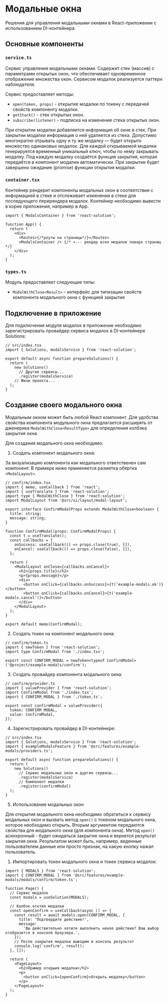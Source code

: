 # Модальные окна

Решения для управления модальными окнами в React-приложении с использованием DI-контейнера.

## Основные компоненты

### `service.ts`

Сервис управления модальными окнами. Содержит стек (массив) с параметрами открытых окон, что
обеспечивает одновременное отображение множества окон.
Сервисом модалок реализуется паттерн наблюдателя.

Сервис предоставляет методы:

- `open(token, props)` - открытие модалки по токену с передачей свойств компоненту модалки.
- `getStack()` - стек открытых окон.
- `subscribe(listener)` - подписка на изменение стека открытых окон.

При открытии модалки добавляется информация об окне в стек.
При закрытии модалки информация о ней удаляется из стека.
Допустимо многократно отрывать одну и ту же модалку — будет открыто множество одинаковых модалок.
Для каждой открываемой модалки генерируется временный уникальный ключ, чтобы по нему закрывать модалку.
Под каждую модалку создаётся функция закрытия, которая передаётся в компонент модалки автоматически.
При закрытии будет завершено ожидание (promise) функции открытия модалки.

### `container.tsx`

Контейнер рендерит компоненты модальных окон в соответствии с информацией в стеке и отслеживает
изменения в стеке для последующего перерендера модалок. Контейнер необходимо вывести в корне
приложения, например в App.

```tsx
import { ModalsContainer } from 'react-solution';

function App() {
  return (
    <div>
      <Routes>{/*роуты на страницы*/}</Routes>
      <ModalsContainer /> {/* <--- рендер всех модалок поверх страниц */}
    </div>
  );
}
```

### `types.ts`

Модуль предоставляет следующие типы:

- `ModalWithClose<Result>` - интерфейс для типизации свойств компонента модального окна с функцией
  закрытия

## Подключение в приложение

Для подключения модуля модалок в приложение необходимо зарегистрировать провайдер сервиса модалок в
DI-контейнере Solutions:

```tsx
// src/index.tsx
import { Solutions, modalsService } from 'react-solution';

export default async function prepareSolutions() {
  return (
    new Solutions()
      // Другие сервисы...
      .register(modalsService)
    // Фичи проекта...
  );
}
```

## Создание своего модального окна

Модальным окном может быть любой React компонент. Для удобства свойства компонента модульного
окна предлагается расширять от дженерика `ModalWithClose<ResultType>` для определения колбэка
закрытия окна.

Для создания модального окна необходимо:

1. Создать компонент модального окна:

За визуализацию компонента как модального ответственен сам компонент. В примере ниже прмиеняется
разметка обертка `<ModalLayout>`.

```tsx
// confirm/index.tsx
import { memo, useCallback } from 'react';
import { useTranslate } from 'react-solution';
import type { ModalWithClose } from 'react-solution';
import ModalLayout from '@src/ui/layout/modal-layout';

export interface ConfirmModalProps extends ModalWithClose<boolean> {
  title: string;
  message: string;
}

function ConfirmModal(props: ConfirmModalProps) {
  const t = useTranslate();
  const callbacks = {
    onSuccess: useCallback(() => props.close(true), []),
    onCancel: useCallback(() => props.close(false), []),
  };

  return (
    <ModalLayout onClose={callbacks.onCancel}>
      <h2>{props.title}</h2>
      <p>{props.message}</p>
      <div>
        <button onClick={callbacks.onSuccess}>{t('example-modals.ok')}</button>
        <button onClick={callbacks.onCancel}>{t('example-modals.cancel')}</button>
      </div>
    </ModalLayout>
  );
}

export default memo(ConfirmModal);
```

2. Создать токен на компонент модального окна:

```tsx
// confirm/token.ts
import { newToken } from 'react-solution';
import type ConfirmModal from './index.tsx';

export const CONFIRM_MODAL = newToken<typeof ConfirmModal>('@project/example-modals/confirm');
```

3. Создать провайдер компонента модального окна:

```tsx
// confirm/provider.ts
import { valueProvider } from 'react-solution';
import ConfirmModal from './index.tsx';
import { CONFIRM_MODAL } from './token.ts';

export const confirmModal = valueProvider({
  token: CONFIRM_MODAL,
  value: ConfirmModal,
});
```

4. Зарегистрировать провайдер в DI-контейнере:

```tsx
// src/index.tsx
import { Solutions, modalsService } from 'react-solution';
import { exampleModalsFeature } from '@src/features/example-modals/providers.ts';

export default async function prepareSolutions() {
  return (
    new Solutions()
      // Сервис модальных окон и дургие сервисы...
      .register(modalsService)
      // Компонент модалки
      .register(confirmModal)
  );
}
```

5. Использование модальных окон

Для открытия модального окна необходимо обратиться к сервису модальных окон и вызвать метод `open()`
с токеном модального окна, которое необходимо открыть. Вторым аргументом передаются свойства для
модального окна (для компонента окна). Метод `open()` асинхронный - будет ожидаться закрытие окна и
вернется результат закрытия окна. Результатом может быть, например, веденные пользователем данные
или просто признак, на какую кнопку нажал пользователь.

1. Импортировать токен модального окна и токен сервиса модалок:

```tsx
import { MODALS } from 'react-solution';
import { CONFIRM_MODAL } from '@src/features/example-modals/modals/confirm/token.ts';

function Page() {
  // Сервис модалок
  const modals = useSolution(MODALS);

  // Колбэк отктия модалки
  const openConfirm = useCallback(async () => {
    const result = await modals.open(CONFIRM_MODAL, {
      title: 'Подтвердите действие!',
      message:
        'Вы действительно хотите выполнить некое действие? Ваш выбор отобразится в консоле браузера.',
    });
    // После закрытия модалки выводим в консоль результат
    console.log('confirm', result);
  }, []);

  return (
    <PageLayout>
      <h2>Пример открыия модалки</h2>
      <p>
        <button onClick={openConfirm}>Открыть модалку</button>
      </p>
    </PageLayout>
  );
}
```
